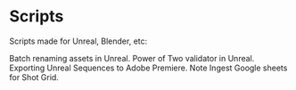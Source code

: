 # Scripts

Scripts made for Unreal, Blender, etc:

Batch renaming assets in Unreal.
Power of Two validator in Unreal. 
Exporting Unreal Sequences to Adobe Premiere. 
Note Ingest Google sheets for Shot Grid.
